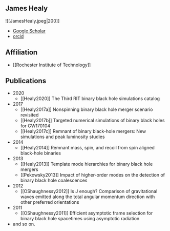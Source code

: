 ## James Healy

![[JamesHealy.jpeg|200]]

- [Google Scholar](https://scholar.google.com/citations?user=Tr1eragAAAAJ&hl=en)
- [orcid](https://orcid.org/0000-0002-5233-3320)

## Affiliation

- [[Rochester Institute of Technology]]

## Publications

- 2020
	- [[Healy2020]] The Third RIT binary black hole simulations catalog
- 2017
	- [[Healy2017a]] Nonspinning binary black hole merger scenario revisited
	- [[Healy2017b]] Targeted numerical simulations of binary black holes for GW170104
	- [[Healy2017c]] Remnant of binary black-hole mergers: New simulations and peak luminosity studies
- 2014
	- [[Healy2014]] Remnant mass, spin, and recoil from spin aligned black-hole binaries
- 2013
	- [[Healy2013]] Template mode hierarchies for binary black hole mergers
	- [[Pekowsky2013]] Impact of higher-order modes on the detection of binary black hole coalescences
- 2012
	- [[OShaughnessy2012]] Is J enough? Comparison of gravitational waves emitted along the total angular momentum direction with other preferred orientations
- 2011
	- [[OShaughnessy2011]] Efficient asymptotic frame selection for binary black hole spacetimes using asymptotic radiation
- and so on.